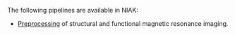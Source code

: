 The following pipelines are available in NIAK:

  * [Preprocessing](pipe_preprocessing.html) of structural and functional magnetic resonance imaging.